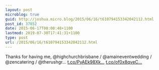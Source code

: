 ```yaml
---
layout: post
microblog: true
guid: http://joshua.micro.blog/2015/06/16/t610794153342042112.html
post_id: 37852
date: 2015-06-17T00:00:48+1100
lastmod: 2019-07-30T17:41:31+1100
type: post
url: /2015/06/16/t610794153342042112.html
---
```

Thanks for having me, @highchurchbrisbane / @amaineventwedding / @zencatering / @therushgr… [t.co/PyAEk98Xk...](http://t.co/PyAEk98XkN) [t.co/of0x8qveC...](http://t.co/of0x8qveC1)
